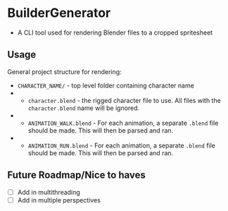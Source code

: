 
# BuilderGenerator
- A CLI tool used for rendering Blender files to a cropped spritesheet

## Usage
General project structure for rendering:
* `CHARACTER_NAME/` - top level folder containing character name
* * `character.blend` - the rigged character file to use. All files with the `character.blend` name will be ignored.
* * `ANIMATION_WALK.blend` - For each animation, a separate `.blend` file should be made. This will then be parsed and ran.
* * `ANIMATION_RUN.blend` - For each animation, a separate `.blend` file should be made. This will then be parsed and ran.

## Future Roadmap/Nice to haves
- [ ] Add in multithreading
- [ ] Add in multiple perspectives
